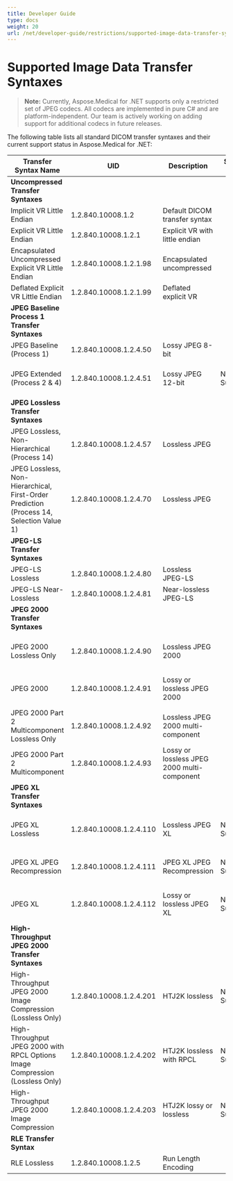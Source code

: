 ```yaml
---
title: Developer Guide
type: docs
weight: 20
url: /net/developer-guide/restrictions/supported-image-data-transfer-syntaxes/
---
```


# Supported Image Data Transfer Syntaxes

> **Note:** Currently, Aspose.Medical for .NET supports only a restricted set of JPEG codecs. All codecs are implemented in pure C# and are platform-independent. Our team is actively working on adding support for additional codecs in future releases.

The following table lists all standard DICOM transfer syntaxes and their current support status in Aspose.Medical for .NET:

| Transfer Syntax Name                                                                    | UID                     | Description                                 | Support Status | Notes                                                 |
| --------------------------------------------------------------------------------------- | ----------------------- | ------------------------------------------- | -------------- | ----------------------------------------------------- |
| **Uncompressed Transfer Syntaxes**                                                      |                         |                                             |                |                                                       |
| Implicit VR Little Endian                                                               | 1.2.840.10008.1.2       | Default DICOM transfer syntax               |                |                                                       |
| Explicit VR Little Endian                                                               | 1.2.840.10008.1.2.1     | Explicit VR with little endian              |                |                                                       |
| Encapsulated Uncompressed Explicit VR Little Endian                                     | 1.2.840.10008.1.2.1.98  | Encapsulated uncompressed                   |                |                                                       |
| Deflated Explicit VR Little Endian                                                      | 1.2.840.10008.1.2.1.99  | Deflated explicit VR                        |                |                                                       |
| **JPEG Baseline Process 1 Transfer Syntaxes**                                           |                         |                                             |                |                                                       |
| JPEG Baseline (Process 1)                                                               | 1.2.840.10008.1.2.4.50  | Lossy JPEG 8-bit                            |                |                                                       |
| JPEG Extended (Process 2 & 4)                                                           | 1.2.840.10008.1.2.4.51  | Lossy JPEG 12-bit                           | Not Supported  | Currently not implemented in Aspose.Medical for .NET  |
| **JPEG Lossless Transfer Syntaxes**                                                     |                         |                                             |                |                                                       |
| JPEG Lossless, Non-Hierarchical (Process 14)                                            | 1.2.840.10008.1.2.4.57  | Lossless JPEG                               |                | Support limited to 8-bit images only                  |
| JPEG Lossless, Non-Hierarchical, First-Order Prediction (Process 14, Selection Value 1) | 1.2.840.10008.1.2.4.70  | Lossless JPEG                               |                | Support limited to 8-bit images only                  |
| **JPEG-LS Transfer Syntaxes**                                                           |                         |                                             |                |                                                       |
| JPEG-LS Lossless                                                                        | 1.2.840.10008.1.2.4.80  | Lossless JPEG-LS                            |                |                                                       |
| JPEG-LS Near-Lossless                                                                   | 1.2.840.10008.1.2.4.81  | Near-lossless JPEG-LS                       |                |                                                       |
| **JPEG 2000 Transfer Syntaxes**                                                         |                         |                                             |                |                                                       |
| JPEG 2000 Lossless Only                                                                 | 1.2.840.10008.1.2.4.90  | Lossless JPEG 2000                          |                | Supports 8-bit and 16-bit reading, only 8-bit writing |
| JPEG 2000                                                                               | 1.2.840.10008.1.2.4.91  | Lossy or lossless JPEG 2000                 |                | Supports 8-bit and 16-bit reading, only 8-bit writing |
| JPEG 2000 Part 2 Multicomponent Lossless Only                                           | 1.2.840.10008.1.2.4.92  | Lossless JPEG 2000 multi-component          |                | Supports 8-bit and 16-bit reading, only 8-bit writing |
| JPEG 2000 Part 2 Multicomponent                                                         | 1.2.840.10008.1.2.4.93  | Lossy or lossless JPEG 2000 multi-component |                | Supports 8-bit and 16-bit reading, only 8-bit writing |
| **JPEG XL Transfer Syntaxes**                                                           |                         |                                             |                |                                                       |
| JPEG XL Lossless                                                                        | 1.2.840.10008.1.2.4.110 | Lossless JPEG XL                            | Not Supported  | Currently not implemented in Aspose.Medical for .NET  |
| JPEG XL JPEG Recompression                                                              | 1.2.840.10008.1.2.4.111 | JPEG XL JPEG Recompression                  | Not Supported  | Currently not implemented in Aspose.Medical for .NET  |
| JPEG XL                                                                                 | 1.2.840.10008.1.2.4.112 | Lossy or lossless JPEG XL                   | Not Supported  | Currently not implemented in Aspose.Medical for .NET  |
| **High-Throughput JPEG 2000 Transfer Syntaxes**                                         |                         |                                             |                |                                                       |
| High-Throughput JPEG 2000 Image Compression (Lossless Only)                             | 1.2.840.10008.1.2.4.201 | HTJ2K lossless                              | Not Supported  | Currently not implemented in Aspose.Medical for .NET  |
| High-Throughput JPEG 2000 with RPCL Options Image Compression (Lossless Only)           | 1.2.840.10008.1.2.4.202 | HTJ2K lossless with RPCL                    | Not Supported  | Currently not implemented in Aspose.Medical for .NET  |
| High-Throughput JPEG 2000 Image Compression                                             | 1.2.840.10008.1.2.4.203 | HTJ2K lossy or lossless                     | Not Supported  | Currently not implemented in Aspose.Medical for .NET  |
| **RLE Transfer Syntax**                                                                 |                         |                                             |                |                                                       |
| RLE Lossless                                                                            | 1.2.840.10008.1.2.5     | Run Length Encoding                         |                |                                                       |
